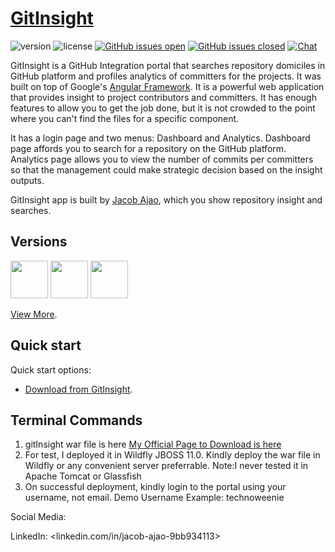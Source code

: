 # [GitInsight](https://www.creative-tim.com/product/paper-dashboard-angular)
![version](https://img.shields.io/badge/version-2.2.0-blue.svg) ![license](https://img.shields.io/badge/license-MIT-blue.svg) [![GitHub issues open](https://img.shields.io/github/issues/creativetimofficial/paper-dashboard-angular.svg?maxAge=2592000)]() [![GitHub issues closed](https://img.shields.io/github/issues-closed-raw/creativetimofficial/paper-dashboard-angular.svg?maxAge=2592000)]()  [![Chat](https://img.shields.io/badge/chat-on%20discord-7289da.svg)](https://discord.gg/E4aHAQy)

GitInsight is a GitHub Integration portal that searches repository domiciles in GitHub platform and profiles analytics of committers for the projects. It was built on top of Google's [Angular Framework](https://angular.io/). It is a powerful web application that provides insight to project contributors and committers. It has enough features to allow you to get the job done, but it is not crowded to the point where you can't find the files for a specific component.

 It has a login page and two menus: Dashboard and Analytics. Dashboard page affords you to search for a repository on the GitHub platform. Analytics page allows you to view the number of commits per committers so that the management could make strategic decision based on the insight outputs.

 GitInsight app is built by [Jacob Ajao](linkedin.com/in/jacob-ajao-9bb934113), which you show repository insight and searches. 

  ## Versions

 [<img src="https://s3.amazonaws.com/creativetim_bucket/github/html.png" width="60" height="60" />](https://github.com/JakesAjao/GitHubIntegrationPortal)
 [<img src="https://s3.amazonaws.com/creativetim_bucket/github/angular.png" width="60" height="60" />](https://github.com/JakesAjao/GitHubIntegrationPortal)
 [<img src="https://s3.amazonaws.com/creativetim_bucket/github/react.svg" width="60" height="60" />](https://github.com/JakesAjao/GitHubIntegrationPortal)

 [View More](https://github.com/JakesAjao/GitHubIntegrationPortal).

## Quick start

Quick start options:

- [Download from GitInsight](https://github.com/JakesAjao/GitHubIntegrationPortal).

## Terminal Commands

1. gitInsight war file is here [My Official Page to Download is here](https://github.com/JakesAjao/GitHubIntegrationPortal)
2. For test, I deployed it in Wildfly JBOSS 11.0. Kindly deploy the war file in Wildfly or any convenient server preferrable. Note:I never tested it in Apache Tomcat or Glassfish
3. On successful deployment, kindly login to the portal using your username, not email. Demo Username Example: technoweenie

Social Media:

LinkedIn: <linkedin.com/in/jacob-ajao-9bb934113>
